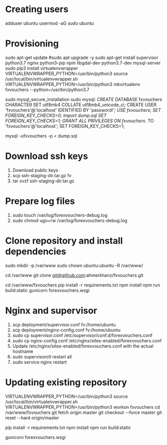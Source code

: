 # Creating users
adduser ubuntu
usermod -aG sudo ubuntu

# Provisioning
sudo apt-get update
#sudo apt upgrade -y
sudo apt-get install supervisor python3.7 nginx python3-pip npm libgdal-dev python3.7-dev mysql-server 
sudo pip3 install virtualenvwrapper
VIRTUALENVWRAPPER_PYTHON=/usr/bin/python3 source /usr/local/bin/virtualenvwrapper.sh
VIRTUALENVWRAPPER_PYTHON=/usr/bin/python3 mkvirtualenv fxvouchers --python=/usr/bin/python3.7

sudo mysql_secure_installation
sudo mysql:
    CREATE DATABASE fxvouchers CHARACTER SET utf8mb4 COLLATE utf8mb4_unicode_ci;
    CREATE USER 'fxvouchers'@'localhost' IDENTIFIED BY 'password!*';
    USE fxvouchers;
    SET FOREIGN_KEY_CHECKS=0;
     import dump.sql
     SET FOREIGN_KEY_CHECKS=1;
    GRANT ALL PRIVILEGES ON fxvouchers.* TO 'fxvouchers'@'localhost';
    SET FOREIGN_KEY_CHECKS=1;
    
mysql -ufxvouchers -p < dump.sql
    
# Download ssh keys
1. Download public keys
2. scp ssh-staging-dir.tar.gz fv
3. tar xvzf ssh-staging-dir.tar.gz

# Prepare log files
1. sudo touch /var/log/forexvouchers-debug.log
2. sudo chmod ugo+rw /var/log/forexvouchers-debug.log

# Clone repository and install dependencies
sudo mkdir -p /var/www
sudo chown ubuntu:ubuntu -R /var/www/

cd /var/www
git clone git@github.com:ahmerkhanz/fxvouchers.git

cd /var/www/fxvouchers
pip install -r requirements.txt
npm install
npm run build:static
gunicorn forexvouchers.wsgi


# Nginx and supervisor
1. scp deployment/supervisor.conf fv:/home/ubuntu
2. scp deployment/nginx-config.conf fv:/home/ubuntu
3. sudo cp supervisor.conf /etc/supervisor/conf.d/forexvouchers.conf
4. sudo cp nginx-config.conf /etc/nginx/sites-enabled/forexvouchers.conf
5. Update /etc/nginx/sites-enabled/forexvouchers.conf with the actual hostname
5. sudo supervisorctl restart all
6. sudo service nginx restart



# Updating existing repository
VIRTUALENVWRAPPER_PYTHON=/usr/bin/python3 source /usr/local/bin/virtualenvwrapper.sh
VIRTUALENVWRAPPER_PYTHON=/usr/bin/python3 workon fxvouchers
cd /var/www/fxvouchers
git fetch origin master
git checkout --force master
git reset --hard origin/master

pip install -r requirements.txt
npm install
npm run build:static

gunicorn forexvouchers.wsgi


